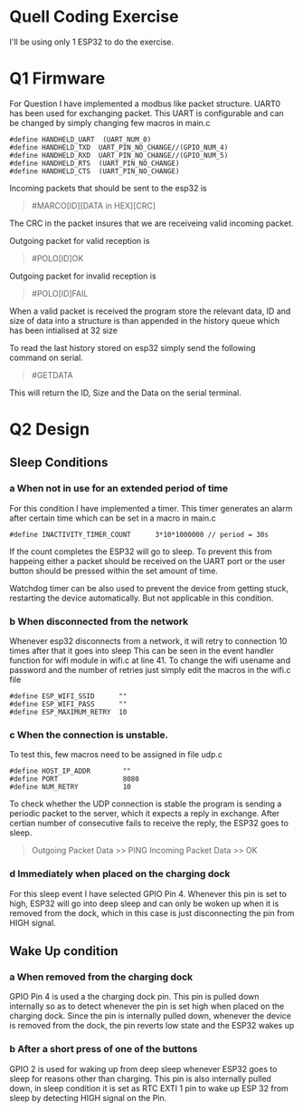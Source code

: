 # Quell Coding Exercise

I'll be using only 1 ESP32 to do the exercise.

# Q1 Firmware

For Question I have implemented a modbus like packet structure.
UART0 has been used for exchanging packet. This UART is configurable and can be changed by simply changing few macros in main.c

```
#define HANDHELD_UART  (UART_NUM_0)
#define HANDHELD_TXD  UART_PIN_NO_CHANGE//(GPIO_NUM_4)
#define HANDHELD_RXD  UART_PIN_NO_CHANGE//(GPIO_NUM_5)
#define HANDHELD_RTS  (UART_PIN_NO_CHANGE)
#define HANDHELD_CTS  (UART_PIN_NO_CHANGE)
```

Incoming packets that should be sent to the esp32 is 
>#MARCO[ID][DATA in HEX][CRC]

The CRC in the packet insures that we are receiveing valid incoming packet.

Outgoing packet for valid reception is
>#POLO[ID]OK

Outgoing packet for invalid reception is
>#POLO[ID]FAIL

When a valid packet is received the program store the relevant data, ID and size of data into a structure is than appended in the history queue which has been intialised at 32 size

To read the last history stored on esp32 simply send the following command on serial.
>#GETDATA

This will return the ID, Size and the Data on the serial terminal.

# Q2 Design

## Sleep Conditions

### a When not in use for an extended period of time

For this condition I have implemented a timer. This timer generates an alarm after certain time which can be set in a macro in main.c
```
#define INACTIVITY_TIMER_COUNT      3*10*1000000 // period = 30s
```

If the count completes the ESP32 will go to sleep. To prevent this from happeing either a packet should be received on the UART port or the user button should be pressed within the set amount of time.

Watchdog timer can be also used to prevent the device from getting stuck, restarting the device automatically. But not applicable in this condition.

### b When disconnected from the network

Whenever esp32 disconnects from a network, it will retry to connection 10 times after that it goes into sleep
This can be seen in the event handler function for wifi module in wifi.c at line 41. To change the wifi usename and password and the number of retries just simply edit the macros in the wifi.c file

```
#define ESP_WIFI_SSID      ""
#define ESP_WIFI_PASS      ""
#define ESP_MAXIMUM_RETRY  10
```

### c When the connection is unstable.

To test this, few macros need to be assigned in file udp.c

```
#define HOST_IP_ADDR        ""
#define PORT                8080
#define NUM_RETRY           10
```

To check whether the UDP connection is stable the program is sending a periodic packet to the server, which it expects a reply in exchange. After certian number of consecutive fails to receive the reply, the ESP32 goes to sleep.

> Outgoing Packet Data >> PING
> Incoming Packet Data >> OK

### d Immediately when placed on the charging dock

For this sleep event I have selected GPIO Pin 4. Whenever this pin is set to high, ESP32 will go into deep sleep and can only be woken up when it is removed from the dock, which in this case is just disconnecting the pin from HIGH signal.

## Wake Up condition

### a When removed from the charging dock

GPIO Pin 4 is used a the charging dock pin. This pin is pulled down internally so as to detect whenever the pin is set high when placed on the charging dock. Since the pin is internally pulled down, whenever the device is removed from the dock, the pin reverts low state and the ESP32 wakes up

### b After a short press of one of the buttons

GPIO 2 is used for waking up from deep sleep whenever ESP32 goes to sleep for reasons other than charging. This pin is also internally pulled down, in sleep condition it is set as RTC EXTI 1 pin to wake up ESP 32 from sleep by detecting HIGH signal on the Pin.


